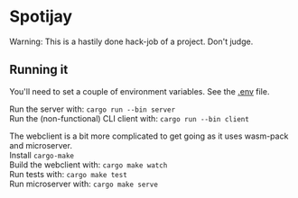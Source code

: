 # Spotijay

Warning: This is a hastily done hack-job of a project. Don't judge.

## Running it

You'll need to set a couple of environment variables.
See the [.env](.env) file.

Run the server with: `cargo run --bin server`  
Run the (non-functional) CLI client with: `cargo run --bin client`

The webclient is a bit more complicated to get going as it uses wasm-pack and microserver.  
Install `cargo-make`  
Build the webclient with: `cargo make watch`  
Run tests with: `cargo make test`  
Run microserver with: `cargo make serve`
